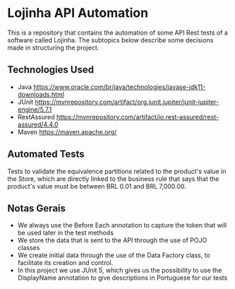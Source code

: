 
# Lojinha API Automation
This is a repository that contains the automation of some API Rest tests of a software called Lojinha. The subtopics below describe some decisions made in structuring the project.

## Technologies Used
- Java
  https://www.oracle.com/br/java/technologies/javase-jdk11-downloads.html
- JUnit
  https://mvnrepository.com/artifact/org.junit.jupiter/junit-jupiter-engine/5.7.1
- RestAssured
  https://mvnrepository.com/artifact/io.rest-assured/rest-assured/4.4.0
- Maven
  https://maven.apache.org/

## Automated Tests
Tests to validate the equivalence partitions related to the product's value in the Store, which are directly linked to the business rule that says that the product's value must be between BRL 0.01 and BRL 7,000.00.

## Notas Gerais
- We always use the Before Each annotation to capture the token that will be used later in the test methods
- We store the data that is sent to the API through the use of POJO classes
- We create initial data through the use of the Data Factory class, to facilitate its creation and control.
- In this project we use JUnit 5, which gives us the possibility to use the DisplayName annotation to give descriptions in Portuguese for our tests
